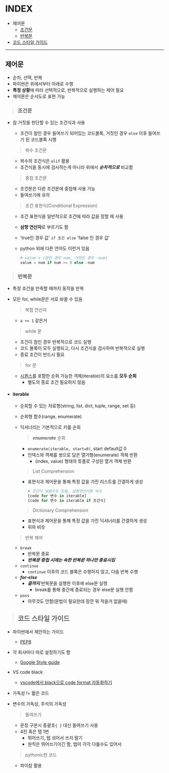 # INDEX

* 제어문
  * [조건문](#조건문)
  * [반복문](#반복문)
* [코드 스타일 가이드](#코드-스타일-가이드)

---

## 제어문

* 순차, 선택, 반복
* 파이썬은 위에서부터 아래로 수행
* **특정 상황**에 따라 선택적으로, 반복적으로 실행하는 제어 필요
* 제어문은 순서도로 표현 가능

> ### 조건문

* 참 거짓을 판단할 수 있는 조건식과 사용

  * 조건이 참인 경우 들여쓰기 되어있는 코드블록, 거짓인 경우 `else` 이후 들여쓰기 된 코드블록  시행

  > 복수 조건문

  * 복수의 조건식은 `elif` 활용
  * 조건식을 동시에 검사하는게 아니라 위에서 ***순차적으로*** 비교함

  > 중첩 조건문

  * 조건문은 다른 조건문에 중첩해 사용 가능
  * 들여쓰기에 유의

  > 조건 표현식(Conditional Expression)

  * 조건 표현식을 일반적으로 조건에 따라 값을 정할 때 사용
  * **삼항 연산자**로 부르기도 함
  * 'true인 경우 값' `if 조건 else` 'false 인 경우 값'
  * python 외에 다른 언어도 이런거 있음

    ```python
    # value = (참인 경우 num, 거짓인 경우 -num)
    value = num if num >= 0 else -num
    ```

> ### 반복문

* 특정 조건을 만족할 때까지 동작을 반복
* 모든 for, while문은 서로 바꿀 수 있음
  > 복합 연산자

  * `a += 1` 같은거

  > while 문

  * 조건이 참인 경우 반복적으로 코드 실행
  * 코드 블록이 모두 실행되고, 다시 조건식을 검사하며 반복적으로 실행
  * 종료 조건이 반드시 필요

  > for 문

  * [시퀀스](https://github.com/rlaehd12/TIL/blob/main/python/0116.md#%EC%8B%9C%ED%80%80%EC%8A%A4%ED%98%95)를 포함한 순회 가능한 객체(iterable)의 요소를 **모두 순회**
    * 별도의 종료 조건 필요하지 않음

* #### iterable

  * 순회할 수 있는 자료형(string, list, dict, tuple, range, set 등)
  * 순회형 함수(range, enumerate)
  * 딕셔너리는 기본적으로 키를 순회
    > ***enumerate*** 순회
    * `enumerate(iterable, start=0)`, start default값 0
    * 인덱스와 객체를 쌍으로 담은 열거형(enumerate) 객체 반환
      * (index, value) 형태의 튜플로 구성된 열거 객체 반환

    > List Comprehension

    * 표현식과 제어문을 통해 특정 값을 가진 리스트를 간결하게 생성

      ```python
      # 조건식 넣을수도 있음, 삼항연산이랑 비슷
      [code for 변수 in iterable]
      [code for 변수 in iterable if 조건식] 
      ```

    > Dictionary Comprehension

    * 표현식과 제어문을 통해 특정 값을 가진 딕셔너리를 간결하게 생성
    * 위와 비슷

  > 반복 제어

  * `break`
    * 반복문 종료
    * ***반복문 중첩 시에는 속한 반복문 하나만 종료시킴***
  * `continue`
    * `continue` 이후의 코드 블록은 수행하지 않고, 다음 반복 수행
  * ***for-else***
    * ***끝까지*** 반복문을 실행한 이후에 else문 실행
      * break를 통해 중간에 종료되는 경우 else문 실행 안함
  * `pass`
    * 아무것도 안함(문법이 필요한데 잠깐 뭐 적을거 없을때)

> ## 코드 스타일 가이드

* 파이썬에서 제안하는 가이드
  * [PEP8](https://peps.python.org/pep-0008/)
* 각 회사마다 따로 설정하기도 함
  * [Google Style guide](https://google.github.io/styleguide/pyguide.html)
* VS code black
  * [vscode에서 black으로 code format 자동화하기](https://lovedh.tistory.com/entry/vscode%EC%97%90%EC%84%9C-black%EC%9C%BC%EB%A1%9C-code-format-%EC%9E%90%EB%8F%99%ED%99%94%ED%95%98%EA%B8%B0-python#:~:text=vscode%20setting%EC%97%90%20%EB%93%A4%EC%96%B4%EA%B0%80%EC%84%9C%20formatting%20provider%EB%A5%BC%20%EA%B2%80%EC%83%89%ED%95%98%EB%A9%B4%20%EC%95%84%EB%9E%98,%EB%A9%94%EB%89%B4%EA%B0%80%20%EB%82%98%EC%98%B5%EB%8B%88%EB%8B%A4.%20%EA%B8%B0%EB%B3%B8%EA%B0%92%EC%9C%BC%EB%A1%9C%20autopep8%EC%9D%B4%20%EC%84%A4%EC%A0%95%EB%90%98%EC%96%B4%EC%9E%88%EB%8A%94%EB%8D%B0%20%EC%9D%B4%EB%A5%BC%20black%EC%9C%BC%EB%A1%9C%20%EB%B0%94%EA%BF%94%EC%A4%8D%EC%8B%9C%EB%8B%A4.)

* 가독성 != 짧은 코드

* 변수의 가독성, 주석의 가독성

  > 들여쓰기

  * 문장 구분시 중괄호`{ }` 대신 들여쓰기 사용
  * 4칸 혹은 탭 1번
    * 뛰어쓰기, 탭 섞어서 쓰지 말기
    * 원칙은 뛰어쓰기이긴 함, 탭이 각각 다를수도 있어서
  
  > pythonic한 코드
  
  * 파이참 활용
